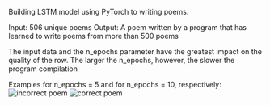 Building LSTM model using PyTorch to writing poems.

Input:
506 unique poems
Output:
A poem written by a program that has learned to write poems from more than 500 poems

The input data and the n_epochs parameter have the greatest impact on the quality of the row. 
The larger the n_epochs, however, the slower the program compilation

Examples for n_epochs = 5 and for n_epochs = 10, respectively:
![incorrect poem](https://user-images.githubusercontent.com/48855378/151651801-fecddcbc-7502-48f0-9379-024c20a4ec28.JPG)
![correct poem](https://user-images.githubusercontent.com/48855378/151651803-1163c7a5-1d9c-4cc5-86f6-6e5f68f2fbd6.JPG)
